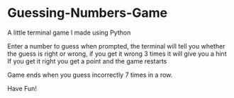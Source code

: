 # Guessing-Numbers-Game
A little terminal game I made using Python 

Enter a number to guess when prompted, the terminal will tell you whether the guess is right or wrong, if you get it wrong 3 times it will give you a hint
If you get it right you get a point and the game restarts

Game ends when you guess incorrectly 7 times in a row.

Have Fun!
